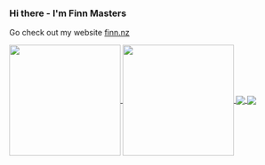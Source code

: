 ### Hi there - I'm Finn Masters
Go check out my website [finn.nz](https://finn.nz)

<a href="https://github.com/anuraghazra/github-readme-stats">
  <img height=200 align="center" src="https://github-readme-stats.vercel.app/api?username=Fazented&show_icons=true&theme=tokyonight" />
</a>
<a href="https://github.com/anuraghazra/convoychat">
  <img height=200 align="center" src="https://github-readme-stats.vercel.app/api/top-langs?username=Fazented&layout=compact&langs_count=8&show_icons=true&theme=tokyonight&card_width=320" />
</a>


<a href="https://github.com/Fazented/personal=site">
  <img align="center" src="https://github-readme-stats.vercel.app/api/pin/?username=Fazented&repo=personal-site&theme=tokyonight" />
</a>
<a href="https://github.com/Fazented/webv4">
  <img align="center" src="https://github-readme-stats.vercel.app/api/pin/?username=Fazented&repo=webv4&theme=tokyonight)" />
</a>


<!---
[![Readme Card](https://github-readme-stats.vercel.app/api/pin/?username=Fazented&repo=personal-site&theme=tokyonight)](https://github.com/Fazented/personal-site)

![Finn's's GitHub stats](https://github-readme-stats.vercel.app/api?username=Fazented&show_icons=true&theme=tokyonight)

https://github.com/anuraghazra/github-readme-stats
--->
